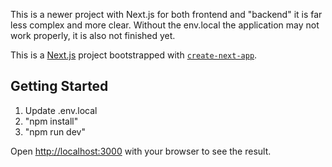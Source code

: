 This is a newer project with Next.js for both frontend and "backend" it is far less complex and more clear. Without the env.local the application may not work properly, it is also not finished yet. 



This is a [Next.js](https://nextjs.org) project bootstrapped with [`create-next-app`](https://nextjs.org/docs/app/api-reference/cli/create-next-app).

## Getting Started

1. Update .env.local
2. "npm install"
3. "npm run dev"
   

Open [http://localhost:3000](http://localhost:3000) with your browser to see the result.


